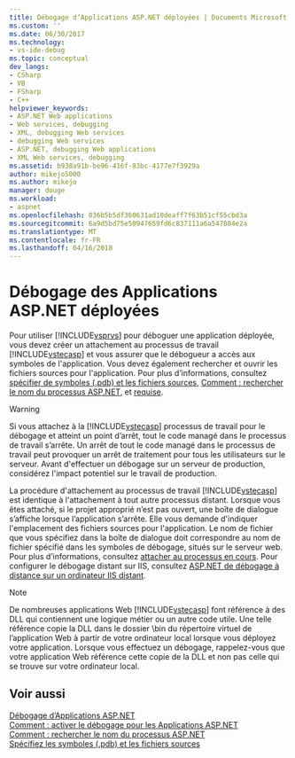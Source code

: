 ```yaml
---
title: Débogage d’Applications ASP.NET déployées | Documents Microsoft
ms.custom: ''
ms.date: 06/30/2017
ms.technology:
- vs-ide-debug
ms.topic: conceptual
dev_langs:
- CSharp
- VB
- FSharp
- C++
helpviewer_keywords:
- ASP.NET Web applications
- Web services, debugging
- XML, debugging Web services
- debugging Web services
- ASP.NET, debugging Web applications
- XML Web services, debugging
ms.assetid: b938a91b-be96-416f-83bc-4177e7f3929a
author: mikejo5000
ms.author: mikejo
manager: douge
ms.workload:
- aspnet
ms.openlocfilehash: 036b5b5df360631ad10deaff7f63b51cf55cbd3a
ms.sourcegitcommit: 6a9d5bd75e50947659fd6c837111a6a547884e2a
ms.translationtype: MT
ms.contentlocale: fr-FR
ms.lasthandoff: 04/16/2018
---
```

# <a name="debugging-deployed-aspnet-applications"></a>Débogage des Applications ASP.NET déployées
Pour utiliser [!INCLUDE[vsprvs](../code-quality/includes/vsprvs_md.md)] pour déboguer une application déployée, vous devez créer un attachement au processus de travail [!INCLUDE[vstecasp](../code-quality/includes/vstecasp_md.md)] et vous assurer que le débogueur a accès aux symboles de l'application. Vous devez également rechercher et ouvrir les fichiers sources pour l'application. Pour plus d’informations, consultez [spécifier de symboles (.pdb) et les fichiers sources](../debugger/specify-symbol-dot-pdb-and-source-files-in-the-visual-studio-debugger.md), [Comment : rechercher le nom du processus ASP.NET](../debugger/how-to-find-the-name-of-the-aspnet-process.md), et [requise](../debugger/aspnet-debugging-system-requirements.md).  

> [!WARNING]
> Si vous attachez à la [!INCLUDE[vstecasp](../code-quality/includes/vstecasp_md.md)] processus de travail pour le débogage et atteint un point d’arrêt, tout le code managé dans le processus de travail s’arrête. Un arrêt de tout le code managé dans le processus de travail peut provoquer un arrêt de traitement pour tous les utilisateurs sur le serveur. Avant d'effectuer un débogage sur un serveur de production, considérez l'impact potentiel sur le travail de production. 
  
La procédure d'attachement au processus de travail [!INCLUDE[vstecasp](../code-quality/includes/vstecasp_md.md)] est identique à l'attachement à tout autre processus distant. Lorsque vous êtes attaché, si le projet approprié n’est pas ouvert, une boîte de dialogue s’affiche lorsque l’application s’arrête. Elle vous demande d'indiquer l'emplacement des fichiers sources pour l'application. Le nom de fichier que vous spécifiez dans la boîte de dialogue doit correspondre au nom de fichier spécifié dans les symboles de débogage, situés sur le serveur web. Pour plus d’informations, consultez [attacher au processus en cours](../debugger/attach-to-running-processes-with-the-visual-studio-debugger.md). Pour configurer le débogage distant sur IIS, consultez [ASP.NET de débogage à distance sur un ordinateur IIS distant](../debugger/remote-debugging-aspnet-on-a-remote-iis-computer.md).
 
> [!NOTE]
>  De nombreuses applications Web [!INCLUDE[vstecasp](../code-quality/includes/vstecasp_md.md)] font référence à des DLL qui contiennent une logique métier ou un autre code utile. Une telle référence copie la DLL dans le dossier \bin du répertoire virtuel de l’application Web à partir de votre ordinateur local lorsque vous déployez votre application. Lorsque vous effectuez un débogage, rappelez-vous que votre application Web référence cette copie de la DLL et non pas celle qui se trouve sur votre ordinateur local. 
  
## <a name="see-also"></a>Voir aussi  
 [Débogage d’Applications ASP.NET](../debugger/how-to-enable-debugging-for-aspnet-applications.md)   
 [Comment : activer le débogage pour les Applications ASP.NET](../debugger/how-to-enable-debugging-for-aspnet-applications.md)   
 [Comment : rechercher le nom du processus ASP.NET](../debugger/how-to-find-the-name-of-the-aspnet-process.md)   
 [Spécifiez les symboles (.pdb) et les fichiers sources](../debugger/specify-symbol-dot-pdb-and-source-files-in-the-visual-studio-debugger.md)